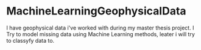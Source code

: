 # MachineLearningGeophysicalData
I have geophysical data i've worked with during my master thesis project. I Try to model missing data using Machine Learning methods, leater i will try to classyfy data to.
